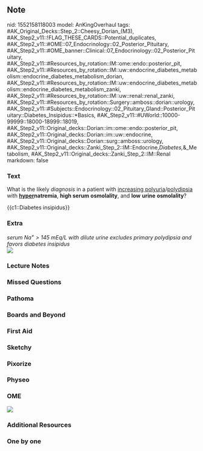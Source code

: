 ## Note
nid: 1552158118003
model: AnKingOverhaul
tags: #AK_Original_Decks::Step_2::Cheesy_Dorian_(M3), #AK_Step2_v11::!FLAG_THESE_CARDS::Potential_duplicates, #AK_Step2_v11::#OME::07_Endocrinology::02_Posterior_Pituitary, #AK_Step2_v11::#OME_banner::Clinical::07_Endocrinology::02_Posterior_Pituitary, #AK_Step2_v11::#Resources_by_rotation::IM::ome::endo::posterior_pit, #AK_Step2_v11::#Resources_by_rotation::IM::uw::endocrine_diabetes_metabolism::endocrine_diabetes_metabolism_dorian, #AK_Step2_v11::#Resources_by_rotation::IM::uw::endocrine_diabetes_metabolism::endocrine_diabetes_metabolism_zanki, #AK_Step2_v11::#Resources_by_rotation::IM::uw::renal::renal_zanki, #AK_Step2_v11::#Resources_by_rotation::Surgery::amboss::dorian::urology, #AK_Step2_v11::#Subjects::Endocrinology::02_Pituitary_Gland::Posterior_Pituitary::Diabetes_Insipidus::*Basics, #AK_Step2_v11::#UWorld::10000-99999::18000-18999::18019, #AK_Step2_v11::Original_decks::Dorian::im::ome::endo::posterior_pit, #AK_Step2_v11::Original_decks::Dorian::im::uw::endocrine, #AK_Step2_v11::Original_decks::Dorian::surg::amboss::urology, #AK_Step2_v11::Original_decks::Zanki_Step_2::IM::Endocrine,_Diabetes,_&_Metabolism, #AK_Step2_v11::Original_decks::Zanki_Step_2::IM::Renal
markdown: false

### Text
What is the likely <i>diagnosis</i> in a patient with <u>increasing
polyuria</u>/<u>polydipsia</u> with <b><u>hyper</u>natremia</b>,
<b>high serum</b> <b>osmolality</b>, and <b>low</b> <b>urine</b>
<b>osmolality</b>?
<div>
  {{c1::Diabetes insipidus}}
</div>

### Extra
<div>
  <div>
    <div>
      <div>
        <i>serum Na<sup>+</sup> > 145 mEq/L with dilute urine
        excludes primary polydipsia and favors diabetes
        insipidus</i>
        <div style="font-weight: bold;">
          <div>
            <i><img src="adh.png"></i>
          </div>
        </div>
      </div>
    </div>
  </div>
</div>

### Lecture Notes


### Missed Questions


### Pathoma


### Boards and Beyond


### First Aid


### Sketchy


### Pixorize


### Physeo


### OME
<div class="ome-widget">
  <a href=
  "https://onlinemeded.org/spa/endocrinology/posterior-pituitary/acquire?ref=anki">
  <img src="_OME_AnkiFlashcards_Lesson_2.png"></a>
</div>

### Additional Resources


### One by one

